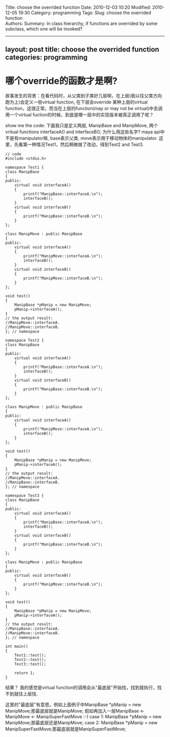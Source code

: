 Title: choose the overrided function 
Date: 2010-12-03 10:20
Modified: 2010-12-05 19:30
Category: programming 
Tags: 
Slug: choose the overrided function  
Authors: 
Summary: In class hierarchy, if functions are overrided by some subclass, which one will be invoked? 

--- 
layout: post 
title: choose the overrided function 
categories: programming 
--- 

# 哪个override的函数才是啊? 

故事发生的背景：在看代码时，从父类到子类好几层啊，在上层(我以往父类方向跑为上)会定义一些virtual function, 在下层会override 某种上层的virtual function，这很正常。而当在上层的function(may or may not be virtual)中去调用一个virtual fuction的时候，到底是哪一层中的实现版本被真正调用了呢？

show me the code: 
下面我只是定义两层, ManipBase and ManipMove, 两个vritual functions interfaceA() and interfaceB(); 为什么用这些名字? maya api中不是有manipulator嘛, base表示父类, move表示用于移动物体的manipulator. 
这里，先看第一种情况Test1，然后稍微做了改动，得到Test2 and Test3. 
```
// code 
#include <stdio.h>

namespace Test1 {
class ManipBase
{
public:								   
	virtual void interfaceA()
	{
		printf("ManipBase::interfaceA.\n");
		interfaceB();
	}
	virtual void interfaceB()
	{
		printf("ManipBase::interfaceB.\n");
	}
};

class ManipMove : public ManipBase
{									
public:								   
	virtual void interfaceA()
	{
		printf("ManipMove::interfaceA.\n");
		interfaceB();
	}
	virtual void interfaceB()
	{
		printf("ManipMove::interfaceB.\n");
	}
};

void test()
{
	ManipBase *pManip = new ManipMove;
	pManip->interfaceA();
}					  
// the output result: 
//ManipMove::interfaceA.
//ManipMove::interfaceB.
}; // namespace

namespace Test2 {
class ManipBase
{
public:								   
	virtual void interfaceA()
	{
		printf("ManipBase::interfaceA.\n");
		interfaceB();
	}
	virtual void interfaceB()
	{
		printf("ManipBase::interfaceB.\n");
	}
};

class ManipMove : public ManipBase
{									
public:								   
	virtual void interfaceA()
	{
		printf("ManipMove::interfaceA.\n");
		interfaceB();
	}
};						 

void test()
{
	ManipBase *pManip = new ManipMove;
	pManip->interfaceA();
}					  
// the output result: 
//ManipMove::interfaceA.
//ManipBase::interfaceB.
}; // namespace

namespace Test3 {
class ManipBase
{
public:								   
	virtual void interfaceA()
	{
		printf("ManipBase::interfaceA.\n");
		interfaceB();
	}
	virtual void interfaceB()
	{
		printf("ManipBase::interfaceB.\n");
	}
};

class ManipMove : public ManipBase
{									
public:					
	virtual void interfaceB()
	{
		printf("ManipMove::interfaceB.\n");
	}
};

void test()
{
	ManipBase *pManip = new ManipMove;
	pManip->interfaceA();
}
// the output result: 
//ManipBase::interfaceA.
//ManipMove::interfaceB.
}; // namespace
					  
int main()
{				  
	Test1::test();
	Test2::test();
	Test3::test();
	
	return 1;
}
```
结果？
我的感觉是virtual function的调用会从"最底层"开始找，找到就执行，找不到就往上层找. 

这里的"最底层"有意思。例如上面例子中ManipBase *pManip = new ManipMove;那最底层就是ManipMove;
假如再加入一层ManipBase <- ManipMove <- ManipSuperFastMove :-) 
case 1: ManipBase *pManip = new ManipMove;那最底层还是ManipMove;
case 2: ManipBase *pManip = new ManipSuperFastMove;那最底层就是ManipSuperFastMove;

